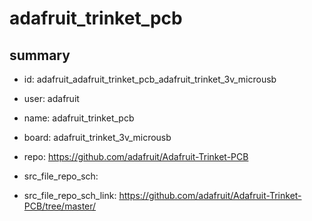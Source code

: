# adafruit_trinket_pcb
 
## summary 
* id: adafruit_adafruit_trinket_pcb_adafruit_trinket_3v_microusb
* user: adafruit
* name: adafruit_trinket_pcb
* board: adafruit_trinket_3v_microusb
* repo: https://github.com/adafruit/Adafruit-Trinket-PCB



* src_file_repo_sch: 
* src_file_repo_sch_link: https://github.com/adafruit/Adafruit-Trinket-PCB/tree/master/




